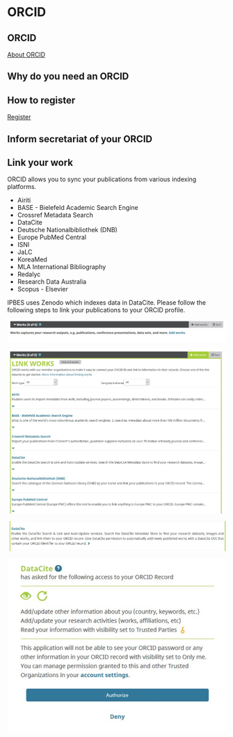# ORCID

## ORCID

[About ORCID](https://orcid.org/about/what-is-orcid/mission)

## Why do you need an ORCID

## How to register

[Register](https://orcid.org/register)

## Inform secretariat of your ORCID

## Link your work

ORCID allows you to sync your publications from various indexing platforms.

* Airiti
* BASE - Bielefeld Academic Search Engine
* Crossref Metadata Search
* DataCite
* Deutsche Nationalbibliothek \(DNB\)
* Europe PubMed Central
* ISNI
* JaLC
* KoreaMed
* MLA International Bibliography
* Redalyc
* Research Data Australia
* Scopus - Elsevier

IPBES uses Zenodo which indexes data in DataCite. Please follow the following steps to link your publications to your ORCID profile.

![Add works](../.gitbook/assets/orcid_link_works_1.jpg)

![Link to ORCID member organisations](../.gitbook/assets/orcid_link_works_2.jpg)

![DataCite is used by Zenodo. Pick this to link to IPBES publications uploaded to Zenodo](../.gitbook/assets/orcid_link_works_3.jpg)

![Authorize ORCID to link to DataCite](../.gitbook/assets/orcid_link_works_4.jpg)

